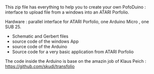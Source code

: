 This zip file has everything to help you to create your own PofoDuino : interface to upload file from a windows into an ATARI Porfolio.

Hardware : parallel interface for ATARI Porfolio, one Arduino Micro , one SUB 25. 

- Schematic and Gerbert files
- source code of the windows App
- source code of the Arduino
- Source code for a very basic application from ATARI Porfolio

The code inside the Arduino is base on the amazin job of   Klaus Peich : https://github.com/skudi/transfolio
